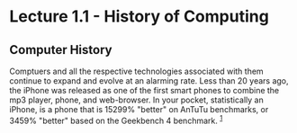 # Lecture 1.1 - History of Computing

## Computer History

Comptuers and all the respective technologies associated with them continue to expand and evolve at an alarming rate. Less than 20 years ago, the iPhone was released as one of the first smart phones to combine the mp3 player, phone, and web-browser. In your pocket, statistically an iPhone, is a phone that is 15299% "better" on AnTuTu benchmarks, or 3459% "better" based on the Geekbench 4 benchmark. <sup>[1](https://gadgetversus.com/processor/apple-a4-vs-apple-a15-bionic/)</sup>
